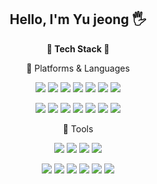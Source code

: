 <div align="center">

<h2>Hello, I'm Yu jeong 🖐️</h2>


<b>📖 Tech Stack 📖</b>

📌 Platforms & Languages

<img src="https://img.shields.io/badge/HTML-E34F26?style=flat&logo=html5&logoColor=white"/> <img src="https://img.shields.io/badge/CSS-1572B6?style=flat&logo=css3&logoColor=white"/>
<img src="https://img.shields.io/badge/javascript-F7DF1E?style=flat&logo=javascript&logoColor=white"/>
<img src="https://img.shields.io/badge/React-61DAFB?style=flat&logo=react&logoColor=white"/>
<img src="https://img.shields.io/badge/jquery-0769AD?style=flat&logo=jquery&logoColor=white"/>
<img src="https://img.shields.io/badge/java-559?style=flat&logo=java&logoColor=white"/>
<img src="https://img.shields.io/badge/JSP-559?style=flat&logo=java&logoColor=white"/>

<img src="https://img.shields.io/badge/Python-3776AB?style=flat&logo=python&logoColor=white"/> <img src="https://img.shields.io/badge/android-3DDC84?style=flat&logo=android&logoColor=white"/> <img src="https://img.shields.io/badge/C++-00599C?style=flat&logo=cplusplus&logoColor=white"/>
<img src="https://img.shields.io/badge/Node.js-339933?style=flat&logo=nodedotjs&logoColor=white"/>
<img src="https://img.shields.io/badge/MySQL-4479A1?style=flat&logo=mysql&logoColor=white"/>
<img src="https://img.shields.io/badge/MongoDB-47A248?style=flat&logo=mongodb&logoColor=white"/>
<img src="https://img.shields.io/badge/Oracle-F80000?style=flat&logo=oracle&logoColor=white"/>



📌 Tools

<img src="https://img.shields.io/badge/Eclipse IDE-2C2255?style=flat&logo=eclipseide&logoColor=white"/> <img src="https://img.shields.io/badge/Visual studio-5C2D91?style=flat&logo=visualstudio&logoColor=white"/>
<img src="https://img.shields.io/badge/Visual studio Code-007ACC?style=flat&logo=visualstudiocode&logoColor=white"/>
<img src="https://img.shields.io/badge/Intellij-000000?style=flat&logo=intellijidea&logoColor=white"/>

<img src="https://img.shields.io/badge/Android studio-3DDC84?style=flat&logo=androidstudio&logoColor=white"/> <img src="https://img.shields.io/badge/Visual studio Code-007ACC?style=flat&logo=visualstudiocode&logoColor=white"/>
<img src="https://img.shields.io/badge/Tomcat-F8DC75?style=flat&logo=apachetomcat&logoColor=white"/>
<img src="https://img.shields.io/badge/Github-181717?style=flat&logo=github&logoColor=white"/>
<img src="https://img.shields.io/badge/Git-F05032?style=flat&logo=git&logoColor=white"/>
<img src="https://img.shields.io/badge/Google Colab-F9AB00?style=flat&logo=googlecolab&logoColor=white"/>
</div>
